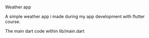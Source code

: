 Weather app

A simple weather app i made during my app development with flutter course.

The main dart code within lib/main.dart
